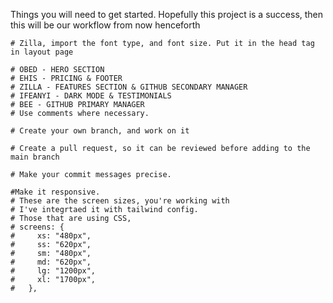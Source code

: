 
Things you will need to get started. Hopefully this project is a success, then this will be our workflow from now henceforth


    # Zilla, import the font type, and font size. Put it in the head tag in layout page

    # OBED - HERO SECTION
    # EHIS - PRICING & FOOTER
    # ZILLA - FEATURES SECTION & GITHUB SECONDARY MANAGER
    # IFEANYI - DARK MODE & TESTIMONIALS
    # BEE - GITHUB PRIMARY MANAGER
    # Use comments where necessary.

    # Create your own branch, and work on it

    # Create a pull request, so it can be reviewed before adding to the main branch

    # Make your commit messages precise.

    #Make it responsive.
    # These are the screen sizes, you're working with
    # I've integrtaed it with tailwind config.
    # Those that are using CSS,
    # screens: {
    #     xs: "480px",
    #     ss: "620px",
    #     sm: "480px",
    #     md: "620px",
    #     lg: "1200px",
    #     xl: "1700px",
    #   },

 
